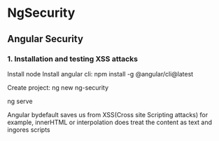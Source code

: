 # NgSecurity

## Angular Security

### 1. Installation and testing XSS attacks
Install node
Install angular cli: npm install -g @angular/cli@latest

Create project: ng new ng-security

ng serve

Angular bydefault saves us from XSS(Cross site Scripting attacks) for example, innerHTML or interpolation does treat the content as text and ingores scripts

